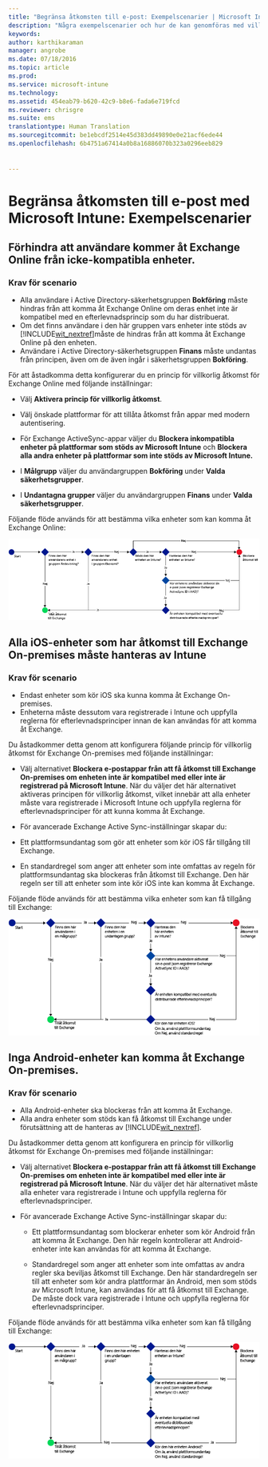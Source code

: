 ```yaml
---
title: "Begränsa åtkomsten till e-post: Exempelscenarier | Microsoft Intune"
description: "Några exempelscenarier och hur de kan genomföras med villkorlig åtkomst."
keywords: 
author: karthikaraman
manager: angrobe
ms.date: 07/18/2016
ms.topic: article
ms.prod: 
ms.service: microsoft-intune
ms.technology: 
ms.assetid: 454eab79-b620-42c9-b8e6-fada6e719fcd
ms.reviewer: chrisgre
ms.suite: ems
translationtype: Human Translation
ms.sourcegitcommit: be1ebcdf2514e45d383dd49890e0e21acf6ede44
ms.openlocfilehash: 6b4751a67414a0b8a16886070b323a0296eeb829


---
```


# Begränsa åtkomsten till e-post med Microsoft Intune: Exempelscenarier

## Förhindra att användare kommer åt Exchange Online från icke-kompatibla enheter.
### Krav för scenario
- Alla användare i Active Directory-säkerhetsgruppen **Bokföring** måste hindras från att komma åt Exchange Online om deras enhet inte är kompatibel med en efterlevnadsprincip som du har distribuerat.
- Om det finns användare i den här gruppen vars enheter inte stöds av [!INCLUDE[wit_nextref](../includes/wit_nextref_md.md)]måste de hindras från att komma åt Exchange Online på den enheten.
- Användare i Active Directory-säkerhetsgruppen **Finans** måste undantas från principen, även om de även ingår i säkerhetsgruppen **Bokföring**.

För att åstadkomma detta konfigurerar du en princip för villkorlig åtkomst för Exchange Online med följande inställningar:

-   Välj **Aktivera princip för villkorlig åtkomst**.

- Välj önskade plattformar för att tillåta åtkomst från appar med modern autentisering.
- För Exchange ActiveSync-appar väljer du **Blockera inkompatibla enheter på plattformar som stöds av Microsoft Intune** och **Blockera alla andra enheter på plattformar som inte stöds av Microsoft Intune.**
-   I **Målgrupp** väljer du användargruppen **Bokföring** under **Valda säkerhetsgrupper**.

-   I **Undantagna grupper** väljer du användargruppen **Finans** under **Valda säkerhetsgrupper**.


Följande flöde används för att bestämma vilka enheter som kan komma åt Exchange Online:

![Åtkomstflöde för enheter](./media/ConditionalAccess8-5.png)

## Alla iOS-enheter som har åtkomst till Exchange On-premises måste hanteras av Intune
### Krav för scenario
- Endast enheter som kör iOS ska kunna komma åt Exchange On-premises.
- Enheterna måste dessutom vara registrerade i Intune och uppfylla reglerna för efterlevnadsprinciper innan de kan användas för att komma åt Exchange.

Du åstadkommer detta genom att konfigurera följande princip för villkorlig åtkomst för Exchange On-premises med följande inställningar:

-   Välj alternativet **Blockera e-postappar från att få åtkomst till Exchange On-premises om enheten inte är kompatibel med eller inte är registrerad på Microsoft Intune**. När du väljer det här alternativet aktiveras principen för villkorlig åtkomst, vilket innebär att alla enheter måste vara registrerade i Microsoft Intune och uppfylla reglerna för efterlevnadsprinciper för att kunna komma åt Exchange.

-   För avancerade Exchange Active Sync-inställningar skapar du:

  -   Ett plattformsundantag som gör att enheter som kör iOS får tillgång till Exchange.   

  -   En standardregel som anger att enheter som inte omfattas av regeln för plattformsundantag ska blockeras från åtkomst till Exchange. Den här regeln ser till att enheter som inte kör iOS inte kan komma åt Exchange.

Följande flöde används för att bestämma vilka enheter som kan få tillgång till Exchange:

![Åtkomstflöde för enheter](./media/ConditionalAccess8-3.png)

## Inga Android-enheter kan komma åt Exchange On-premises.
### Krav för scenario
- Alla Android-enheter ska blockeras från att komma åt Exchange.
- Alla andra enheter som stöds kan få åtkomst till Exchange under förutsättning att de hanteras av [!INCLUDE[wit_nextref](../includes/wit_nextref_md.md)].

Du åstadkommer detta genom att konfigurera en princip för villkorlig åtkomst för Exchange On-premises med följande inställningar:

-   Välj alternativet **Blockera e-postappar från att få åtkomst till Exchange On-premises om enheten inte är kompatibel med eller inte är registrerad på Microsoft Intune**. När du väljer det här alternativet måste alla enheter vara registrerade i Intune och uppfylla reglerna för efterlevnadsprinciper.

- För avancerade Exchange Active Sync-inställningar skapar du:
  -   Ett plattformsundantag som blockerar enheter som kör Android från att komma åt Exchange. Den här regeln kontrollerar att Android-enheter inte kan användas för att komma åt Exchange.

  -   Standardregel som anger att enheter som inte omfattas av andra regler ska beviljas åtkomst till Exchange. Den här standardregeln ser till att enheter som kör andra plattformar än Android, men som stöds av Microsoft Intune, kan användas för att få åtkomst till Exchange. De måste dock vara registrerade i Intune och uppfylla reglerna för efterlevnadsprinciper.

Följande flöde används för att bestämma vilka enheter som kan få tillgång till Exchange:

![Åtkomstflöde för enheter](./media/ConditionalAccess8-4.png)



<!--HONumber=Jul16_HO5-->


